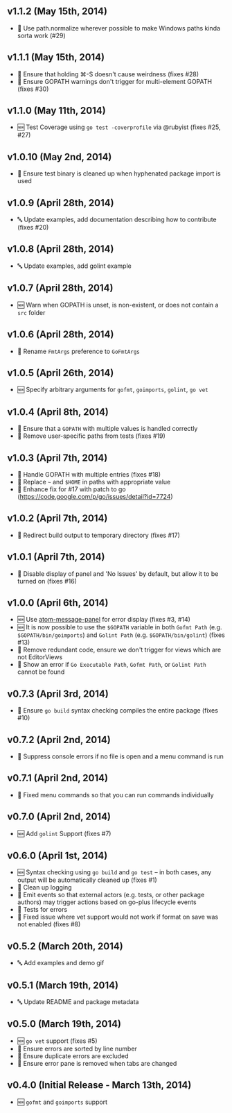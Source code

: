 ## v1.1.2 (May 15th, 2014)

* :lipstick: Use path.normalize wherever possible to make Windows paths kinda sorta work (#29)

## v1.1.1 (May 15th, 2014)

* :dog: Ensure that holding ⌘-S doesn't cause weirdness (fixes #28)
* :bug: Ensure GOPATH warnings don't trigger for multi-element GOPATH (fixes #30)

## v1.1.0 (May 11th, 2014)

* :new: Test Coverage using `go test -coverprofile` via @rubyist (fixes #25, #27)

## v1.0.10 (May 2nd, 2014)

* :bug: Ensure test binary is cleaned up when hyphenated package import is used

## v1.0.9 (April 28th, 2014)

* :abc: Update examples, add documentation describing how to contribute (fixes #20)

## v1.0.8 (April 28th, 2014)

* :abc: Update examples, add golint example

## v1.0.7 (April 28th, 2014)

* :new: Warn when GOPATH is unset, is non-existent, or does not contain a `src` folder

## v1.0.6 (April 28th, 2014)

* :lipstick: Rename `FmtArgs` preference to `GoFmtArgs`

## v1.0.5 (April 26th, 2014)

* :new: Specify arbitrary arguments for `gofmt`, `goimports`, `golint`, `go vet`

## v1.0.4 (April 8th, 2014)

* :bug: Ensure that a `GOPATH` with multiple values is handled correctly
* :lipstick: Remove user-specific paths from tests (fixes #19)

## v1.0.3 (April 7th, 2014)

* :bug: Handle GOPATH with multiple entries (fixes #18)
* :lipstick: Replace `~` and `$HOME` in paths with appropriate value
* :lipstick: Enhance fix for #17 with patch to go (https://code.google.com/p/go/issues/detail?id=7724)

## v1.0.2 (April 7th, 2014)

* :lipstick: Redirect build output to temporary directory (fixes #17)

## v1.0.1 (April 7th, 2014)

* :lipstick: Disable display of panel and 'No Issues' by default, but allow it to be turned on (fixes #16)

## v1.0.0 (April 6th, 2014)

* :new: Use [atom-message-panel](https://github.com/tcarlsen/atom-message-panel) for error display (fixes #3, #14)
* :new: It is now possible to use the `$GOPATH` variable in both `Gofmt Path` (e.g. `$GOPATH/bin/goimports`) and `Golint Path` (e.g. `$GOPATH/bin/golint`) (fixes #13)
* :lipstick: Remove redundant code, ensure we don't trigger for views which are not EditorViews
* :lipstick: Show an error if `Go Executable Path`, `Gofmt Path`, or `Golint Path` cannot be found

## v0.7.3 (April 3rd, 2014)

* :bug: Ensure `go build` syntax checking compiles the entire package (fixes #10)

## v0.7.2 (April 2nd, 2014)

* :bug: Suppress console errors if no file is open and a menu command is run

## v0.7.1 (April 2nd, 2014)

* :bug: Fixed menu commands so that you can run commands individually

## v0.7.0 (April 2nd, 2014)

* :new: Add `golint` Support (fixes #7)

## v0.6.0 (April 1st, 2014)

* :new: Syntax checking using `go build` and `go test` – in both cases, any output will be automatically cleaned up (fixes #1)
* :lipstick: Clean up logging
* :lipstick: Emit events so that external actors (e.g. tests, or other package authors) may trigger actions based on go-plus lifecycle events
* :lipstick: Tests for errors
* :bug: Fixed issue where vet support would not work if format on save was not enabled (fixes #8)

## v0.5.2 (March 20th, 2014)

* :abc: Add examples and demo gif

## v0.5.1 (March 19th, 2014)

* :abc: Update README and package metadata

## v0.5.0 (March 19th, 2014)

* :new: `go vet` support (fixes #5)
* :lipstick: Ensure errors are sorted by line number
* :lipstick: Ensure duplicate errors are excluded
* :lipstick: Ensure error pane is removed when tabs are changed

## v0.4.0 (Initial Release - March 13th, 2014)

* :new: `gofmt` and `goimports` support
